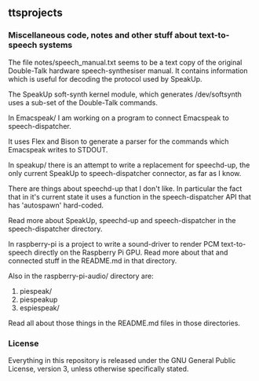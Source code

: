 ## ttsprojects

### Miscellaneous code, notes and other stuff about text-to-speech systems

The file notes/speech_manual.txt seems to be a text copy of the original 
Double-Talk hardware speech-synthesiser manual.  It contains information which 
is useful for decoding the protocol used by SpeakUp.

The SpeakUp soft-synth kernel module, which generates /dev/softsynth uses a
sub-set of the Double-Talk commands.

In Emacspeak/ I am working on a program to connect Emacspeak to 
speech-dispatcher.

It uses Flex and Bison to generate a parser for the commands which Emacspeak 
writes to STDOUT.

In speakup/ there is an attempt to write a replacement for speechd-up, the only 
current SpeakUp to speech-dispatcher connector, as far as I know.

There are things about speechd-up that I don't like.  In particular the fact 
that in it's current state it uses a function in the speech-dispatcher API that 
has 'autospawn' hard-coded.

Read more about SpeakUp, speechd-up and speech-dispatcher in the 
speech-dispatcher directory.

In raspberry-pi is a project to write a sound-driver to render PCM 
text-to-speech directly on the Raspberry Pi GPU.  Read more about that and 
connected stuff in the README.md in that directory.

Also in the raspberry-pi-audio/ directory are:

1. piespeak/
2. piespeakup
3. espiespeak/

Read all about those things in the README.md files in those directories.

### License ###

Everything in this repository is released under the GNU General Public License, 
version 3, unless otherwise specifically stated.








